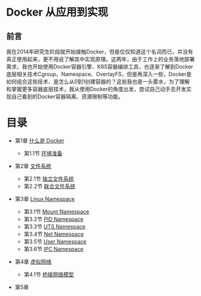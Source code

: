 # Docker 从应用到实现

## 前言

我在2014年研究生阶段就开始接触Docker，但是仅仅知道这个名词而已，并没有真正使用起来，更不用说了解其中实现原理。这两年，由于工作上的业务落地部署需求，我也开始使用Docker容器引擎、K8S容器编排工具，也逐渐了解到Docker底层相关技术Cgroup、Namespace、OverlayFS，但是再深入一些，Docker是如何组合这些技术、是怎么从0到1创建容器的？这些我也是一头雾水，为了理解和掌握更多容器底层技术，我从使用Docker的角度出发，尝试自己动手去开发实现自己看到的Docker容器隔离、资源限制等功能。

# 目录

- 第1章 [什么是 Docker](chapter1.md)
  - 第1.1节 [环境准备](chapter1.1.md)

- 第2章 [文件系统](chapter2.md)
  - 第2.1节 [独立文件系统](chapter2.1.md)
  - 第2.2节 [联合文件系统](chapter2.2.md)
- 第3章 [Linux Namespace](chapter3.md)
  - 第3.1节 [Mount Namespace](chapter3.1.md)
  - 第3.2节 [PID Namespace](chapter3.2.md)
  - 第3.3节 [UTS Namespace](chapter3.3.md)
  - 第3.4节 [Net Namespace](chapter3.4.md)
  - 第3.5节 [User Namespace](chapter3.5.md)
  - 第3.6节 [IPC Namespace](chapter3.6.md)
- 第4章 [虚拟网络](chapter4.md)
  - 第4.1节 [桥接网络模型](chapter4.1.md)
- 第5章

